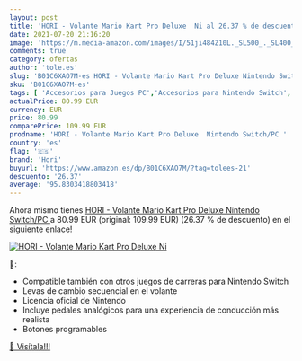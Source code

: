 ```yaml
---
layout: post
title: 'HORI - Volante Mario Kart Pro Deluxe  Ni al 26.37 % de descuento'
date: 2021-07-20 21:16:20
image: 'https://m.media-amazon.com/images/I/51ji484Z10L._SL500_._SL400_.jpg'
comments: true
category: ofertas
author: 'tole.es'
slug: 'B01C6XAO7M-es HORI - Volante Mario Kart Pro Deluxe Nintendo Switch/PC'
sku: 'B01C6XAO7M-es'
tags: [ 'Accesorios para Juegos PC','Accesorios para Nintendo Switch','Hardware y juegos para Nintendo Switch','Juegos y Accesorios para PC','Mandos para Nintendo Switch','Videojuegos','hori','nintendo', ]
actualPrice: 80.99 EUR
currency: EUR
price: 80.99
comparePrice: 109.99 EUR
prodname: 'HORI - Volante Mario Kart Pro Deluxe  Nintendo Switch/PC '
country: 'es'
flag: '🇪🇸'
brand: 'Hori'
buyurl: 'https://www.amazon.es/dp/B01C6XAO7M/?tag=tolees-21'
descuento: '26.37'
average: '95.8303418803418'
---
```


Ahora mismo tienes [HORI - Volante Mario Kart Pro Deluxe  Nintendo Switch/PC ](https://www.amazon.es/dp/B01C6XAO7M/?tag=tolees-21) a 80.99 EUR (original: 109.99 EUR) (26.37 %  de descuento) en el siguiente enlace!

[![HORI - Volante Mario Kart Pro Deluxe  Ni](https://m.media-amazon.com/images/I/51ji484Z10L._SL500_._SL400_.jpg)](https://www.amazon.es/dp/B01C6XAO7M/?tag=tolees-21)

🔎:

- Compatible también con otros juegos de carreras para Nintendo Switch
- Levas de cambio secuencial en el volante
- Licencia oficial de Nintendo
- Incluye pedales analógicos para una experiencia de conducción más realista
- Botones programables

[🛒 Visítala!!!](https://www.amazon.es/dp/B01C6XAO7M/?tag=tolees-21)
